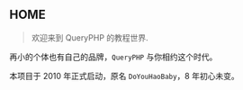 ## HOME

> 欢迎来到 QueryPHP 的教程世界.

再小的个体也有自己的品牌，`QueryPHP` 与你相约这个时代。

本项目于 2010 年正式启动，原名 `DoYouHaoBaby`，8 年初心未变。